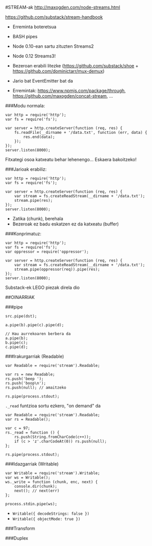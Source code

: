 #STREAM-ak
<http://maxogden.com/node-streams.html>

<https://github.com/substack/stream-handbook>


* Erreminta boteretsua

* BASH pipes

* Node 0.10-ean sartu zituzten Streams2 

* Node 0.12 Streams3!

* Bezeroan erabili litezke (<https://github.com/substack/shoe> + <https://github.com/dominictarr/mux-demux>)

* Jario bat EventEmitter bat da

* Erremintak: <https://www.npmjs.com/package/through>, <https://github.com/maxogden/concat-stream>, ...


###Modu normala:
```
var http = require('http');
var fs = require('fs');

var server = http.createServer(function (req, res) {
    fs.readFile(__dirname + '/data.txt', function (err, data) {
        res.end(data);
    });
});
server.listen(8000);
```
Fitxategi osoa katxeatu behar lehenengo... Eskaera bakoitzeko!



###Jarioak erabiliz:
```
var http = require('http');
var fs = require('fs');

var server = http.createServer(function (req, res) {
    var stream = fs.createReadStream(__dirname + '/data.txt');
    stream.pipe(res);
});
server.listen(8000);
```
* Zatika (chunk), berehala
* Bezeroak ez badu eskatzen ez da katxeatu (buffer)


###Konprimatuz:
```
var http = require('http');
var fs = require('fs');
var oppressor = require('oppressor');

var server = http.createServer(function (req, res) {
    var stream = fs.createReadStream(__dirname + '/data.txt');
    stream.pipe(oppressor(req)).pipe(res);
});
server.listen(8000);
```
Substack-ek LEGO piezak direla dio



##OINARRIAK

###pipe

```
src.pipe(dst);
        
a.pipe(b).pipe(c).pipe(d);
 
// Hau aurrekoaren berbera da 
a.pipe(b);
b.pipe(c);
c.pipe(d);        
```
    

###Irakurgarriak (Readable)
    
```
var Readable = require('stream').Readable;

var rs = new Readable;
rs.push('beep ');
rs.push('boop\n');
rs.push(null); // amaitzeko

rs.pipe(process.stdout);
```

`._read` funtzioa sortu ezkero, "on demand" da

```
var Readable = require('stream').Readable;
var rs = Readable();

var c = 97;
rs._read = function () {
    rs.push(String.fromCharCode(c++));
    if (c > 'z'.charCodeAt(0)) rs.push(null);
};

rs.pipe(process.stdout);
```

###Idazgarriak (Writable)
    
```
var Writable = require('stream').Writable;
var ws = Writable();
ws._write = function (chunk, enc, next) {
    console.dir(chunk);
    next(); // next(err)
};

process.stdin.pipe(ws);
```

* `Writable({ decodeStrings: false })`
* `Writable({ objectMode: true })`

###Transform

###Duplex